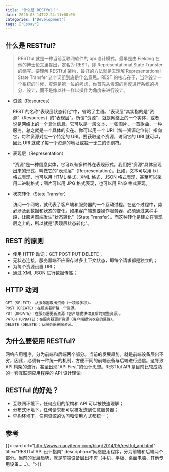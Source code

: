 ```yaml
---
title: "什么是 RESTful？"
date: 2020-03-14T22:24:11+08:00
categories: ["Development"]
tags: ["Essay"]
---
```


## 什么是 RESTful?

> RESTful 就是一种当前互联网软件的 api 设计模式。最早是由 Fielding 在他的博士论文里提出，定名为 REST，即 Representational State Transfer 的缩写。要理解 RESTful 架构，最好的方法就是去理解 Representational State Transfer 这个词组到底是什么意思。REST 的核心在于，当你设计一个系统的时候，资源是第一位的考虑，你首先从资源的角度进行系统的拆分、设计，而不是像以往一样以操作为角度来进行设计。

- 资源（Resources）

  REST 的名称"表现层状态转化"中，省略了主语。"表现层"其实指的是"资源"（Resources）的"表现层"。所谓"资源"，就是网络上的一个实体，或者说是网络上的一个具体信息。它可以是一段文本、一张图片、一首歌曲、一种服务，总之就是一个具体的实在。你可以用一个 URI（统一资源定位符）指向它，每种资源对应一个特定的 URI。要获取这个资源，访问它的 URI 就可以，因此 URI 就成了每一个资源的地址或独一无二的识别符。

- 表现层（Representation）

  "资源"是一种信息实体，它可以有多种外在表现形式。我们把"资源"具体呈现出来的形式，叫做它的"表现层"（Representation）。比如，文本可以用 txt 格式表现，也可以用 HTML 格式、XML 格式、JSON 格式表现，甚至可以采用二进制格式；图片可以用 JPG 格式表现，也可以用 PNG 格式表现。

- 状态转化（State Transfer）

  访问一个网站，就代表了客户端和服务器的一个互动过程。在这个过程中，势必涉及到数据和状态的变化。如果客户端想要操作服务器，必须通过某种手段，让服务器端发生"状态转化"（State Transfer）。而这种转化是建立在表现层之上的，所以就是"表现层状态转化"。

## REST 的原则

- 使用 HTTP 动词：GET POST PUT DELETE；
- 无状态连接，服务器端不应保存过多上下文状态，即每个请求都是独立的；
- 为每个资源设置 URI；
- 通过 XML JSON 进行数据传递；

## HTTP 动词

```
GET（SELECT）：从服务器取出资源（一项或多项）。
POST（CREATE）：在服务器新建一个资源。
PUT（UPDATE）：在服务器更新资源（客户端提供改变后的完整资源）。
PATCH（UPDATE）：在服务器更新资源（客户端提供改变的属性）。
DELETE（DELETE）：从服务器删除资源。
```

## 为什么要使用 RESTful?

网络应用程序，分为前端和后端两个部分。当前的发展趋势，就是前端设备层出不穷，因此，必须有一种统一的机制，方便不同的前端设备与后端进行通信。这导致 API 构架的流行，甚至出现"API First"的设计思想。RESTful API 是目前比较成熟的一套互联网应用程序的 API 设计理论。

## RESTful 的好处？

- 互联网环境下，任何应用的架构和 API 可以被快速理解；
- 分布式环境下，任何请求都可以被发送到任意服务器；
- 异构环境下，任何资源的访问和使用方式都统一；

## 参考

{{< card url="http://www.ruanyifeng.com/blog/2014/05/restful_api.html" title="RESTful API 设计指南" description="网络应用程序，分为前端和后端两个部分。当前的发展趋势，就是前端设备层出不穷（手机、平板、桌面电脑、其他专用设备......）。">}}

